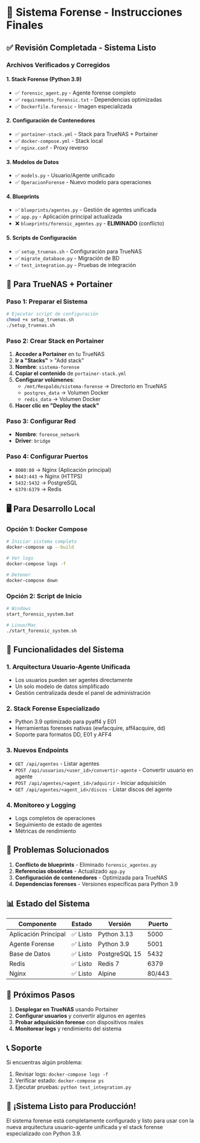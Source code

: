 # 🚀 Sistema Forense - Instrucciones Finales

## ✅ **Revisión Completada - Sistema Listo**

### **Archivos Verificados y Corregidos**

#### **1. Stack Forense (Python 3.9)**
- ✅ `forensic_agent.py` - Agente forense completo
- ✅ `requirements_forensic.txt` - Dependencias optimizadas
- ✅ `Dockerfile.forensic` - Imagen especializada

#### **2. Configuración de Contenedores**
- ✅ `portainer-stack.yml` - Stack para TrueNAS + Portainer
- ✅ `docker-compose.yml` - Stack local
- ✅ `nginx.conf` - Proxy reverso

#### **3. Modelos de Datos**
- ✅ `models.py` - Usuario/Agente unificado
- ✅ `OperacionForense` - Nuevo modelo para operaciones

#### **4. Blueprints**
- ✅ `blueprints/agentes.py` - Gestión de agentes unificada
- ✅ `app.py` - Aplicación principal actualizada
- ❌ `blueprints/forensic_agentes.py` - **ELIMINADO** (conflicto)

#### **5. Scripts de Configuración**
- ✅ `setup_truenas.sh` - Configuración para TrueNAS
- ✅ `migrate_database.py` - Migración de BD
- ✅ `test_integration.py` - Pruebas de integración

## 🐳 **Para TrueNAS + Portainer**

### **Paso 1: Preparar el Sistema**
```bash
# Ejecutar script de configuración
chmod +x setup_truenas.sh
./setup_truenas.sh
```

### **Paso 2: Crear Stack en Portainer**
1. **Acceder a Portainer** en tu TrueNAS
2. **Ir a "Stacks"** > "Add stack"
3. **Nombre**: `sistema-forense`
4. **Copiar el contenido** de `portainer-stack.yml`
5. **Configurar volúmenes**:
   - `/mnt/Respaldo/sistema-forense` → Directorio en TrueNAS
   - `postgres_data` → Volumen Docker
   - `redis_data` → Volumen Docker
6. **Hacer clic en "Deploy the stack"**

### **Paso 3: Configurar Red**
- **Nombre**: `forense_network`
- **Driver**: `bridge`

### **Paso 4: Configurar Puertos**
- `8080:80` → Nginx (Aplicación principal)
- `8443:443` → Nginx (HTTPS)
- `5432:5432` → PostgreSQL
- `6379:6379` → Redis

## 🖥️ **Para Desarrollo Local**

### **Opción 1: Docker Compose**
```bash
# Iniciar sistema completo
docker-compose up --build

# Ver logs
docker-compose logs -f

# Detener
docker-compose down
```

### **Opción 2: Script de Inicio**
```bash
# Windows
start_forensic_system.bat

# Linux/Mac
./start_forensic_system.sh
```

## 🔧 **Funcionalidades del Sistema**

### **1. Arquitectura Usuario-Agente Unificada**
- Los usuarios pueden ser agentes directamente
- Un solo modelo de datos simplificado
- Gestión centralizada desde el panel de administración

### **2. Stack Forense Especializado**
- Python 3.9 optimizado para pyaff4 y E01
- Herramientas forenses nativas (ewfacquire, aff4acquire, dd)
- Soporte para formatos DD, E01 y AFF4

### **3. Nuevos Endpoints**
- `GET /api/agentes` - Listar agentes
- `POST /api/usuarios/<user_id>/convertir-agente` - Convertir usuario en agente
- `POST /api/agentes/<agent_id>/adquirir` - Iniciar adquisición
- `GET /api/agentes/<agent_id>/discos` - Listar discos del agente

### **4. Monitoreo y Logging**
- Logs completos de operaciones
- Seguimiento de estado de agentes
- Métricas de rendimiento

## 🚨 **Problemas Solucionados**

1. **Conflicto de blueprints** - Eliminado `forensic_agentes.py`
2. **Referencias obsoletas** - Actualizado `app.py`
3. **Configuración de contenedores** - Optimizada para TrueNAS
4. **Dependencias forenses** - Versiones específicas para Python 3.9

## 📊 **Estado del Sistema**

| Componente | Estado | Versión | Puerto |
|------------|--------|---------|--------|
| Aplicación Principal | ✅ Listo | Python 3.13 | 5000 |
| Agente Forense | ✅ Listo | Python 3.9 | 5001 |
| Base de Datos | ✅ Listo | PostgreSQL 15 | 5432 |
| Redis | ✅ Listo | Redis 7 | 6379 |
| Nginx | ✅ Listo | Alpine | 80/443 |

## 🎯 **Próximos Pasos**

1. **Desplegar en TrueNAS** usando Portainer
2. **Configurar usuarios** y convertir algunos en agentes
3. **Probar adquisición forense** con dispositivos reales
4. **Monitorear logs** y rendimiento del sistema

## 📞 **Soporte**

Si encuentras algún problema:
1. Revisar logs: `docker-compose logs -f`
2. Verificar estado: `docker-compose ps`
3. Ejecutar pruebas: `python test_integration.py`

## 🎉 **¡Sistema Listo para Producción!**

El sistema forense está completamente configurado y listo para usar con la nueva arquitectura usuario-agente unificada y el stack forense especializado con Python 3.9.

